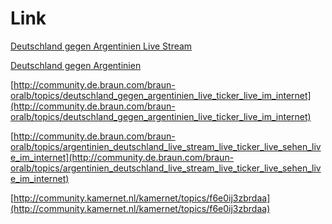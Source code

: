 Link
===

[Deutschland gegen Argentinien Live Stream](http://community.de.braun.com/braun-oralb/topics/deutschland_gegen_argentinien_live_stream)

[Deutschland gegen Argentinien](http://community.de.braun.com/braun-oralb/topics/deutschland_gegen_argentinien_live_ticker_live_im_internet)

[http://community.de.braun.com/braun-oralb/topics/deutschland_gegen_argentinien_live_ticker_live_im_internet](http://community.de.braun.com/braun-oralb/topics/deutschland_gegen_argentinien_live_ticker_live_im_internet)

[http://community.de.braun.com/braun-oralb/topics/argentinien_deutschland_live_stream_live_ticker_live_sehen_live_im_internet](http://community.de.braun.com/braun-oralb/topics/argentinien_deutschland_live_stream_live_ticker_live_sehen_live_im_internet)

[http://community.kamernet.nl/kamernet/topics/f6e0ij3zbrdaa](http://community.kamernet.nl/kamernet/topics/f6e0ij3zbrdaa)
